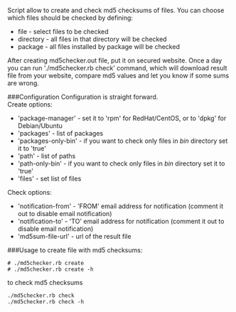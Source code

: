 Script allow to create and check md5 checksums of files.
You can choose which files should be checked by defining:
* file - select files to be checked
* directory - all files in that directory will be checked
* package - all files installed by package will be checked



After creating md5checker.out file, put it on secured website.
Once a day you can run './md5checker.rb check' command,
which will download result file from your website, compare md5 values and let you know if some sums are wrong.


###Configuration
Configuration is straight forward.   
Create options:
* 'package-manager' - set it to 'rpm' for RedHat/CentOS, or to 'dpkg' for Debian/Ubuntu
* 'packages' - list of packages
* 'packages-only-bin' - if you want to check only files in *bin* directory set it to 'true'
* 'path' - list of paths
* 'path-only-bin' - if you want to check only files in *bin* directory set it to 'true'
* 'files' - set list of files   

Check options:
* 'notification-from' - 'FROM' email address for notification (comment it out to disable email notification)
* 'notification-to' - 'TO' email address for notification (comment it out to disable email notification)
* 'md5sum-file-url' - url of the result file


###Usage
to create file with md5 checksums:
```
# ./md5checker.rb create
# ./md5checker.rb create -h
```

to check md5 checksums
```
./md5checker.rb check
./md5checker.rb check -h
```
